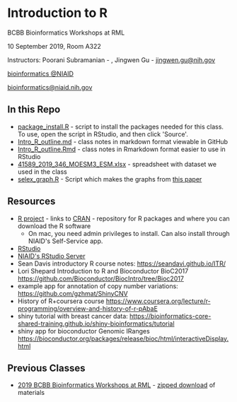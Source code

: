 
# Introduction to R

BCBB Bioinformatics Workshops at RML

10 September 2019, Room A322

Instructors: Poorani Subramanian - , Jingwen Gu - jingwen.gu@nih.gov

[bioinformatics @NIAID](https://bioinformatics.niaid.nih.gov/)

bioinformatics@niaid.nih.gov

## In this Repo
- [package_install.R](package_install.R) - script to install the packages needed for this class.  To use, open the script in RStudio, and then click 'Source'.
- [Intro_R_outline.md](Intro_R_outline.md) - class notes in markdown format viewable in GitHub
- [Intro_R_outline.Rmd](Intro_R_outline.Rmd) - class notes in Rmarkdown format easier to use in RStudio
- [41589_2019_346_MOESM3_ESM.xlsx](41589_2019_346_MOESM3_ESM.xlsx) - spreadsheet with dataset we used in the class
- [selex_graph.R](selex_graph.R) - Script which makes the graphs from [this paper](https://static-content.springer.com/esm/art%3A10.1038%2Fs41589-019-0346-y/MediaObjects/41589_2019_346_MOESM1_ESM.pdf#page=13)

## Resources

- [R project](https://www.r-project.org/) - links to [CRAN](https://cran.r-project.org/) - repository for R packages and where you can download the R software
  - On mac, you need admin privileges to install.  Can also install through NIAID's Self-Service app.
- [RStudio](https://www.rstudio.com/products/rstudio/download/#download)
- [NIAID's RStudio Server](https://rstudio-pro.niaid.nih.gov/) 
- Sean Davis introductory R course notes: <https://seandavi.github.io/ITR/> 
- Lori Shepard Introduction to R and Bioconductor BioC2017 <https://github.com/Bioconductor/BiocIntro/tree/Bioc2017> 
- example app for annotation of copy number variations: <https://github.com/gzhmat/ShinyCNV> 
- History of R+coursera course  <https://www.coursera.org/lecture/r-programming/overview-and-history-of-r-pAbaE> 
- shiny tutorial with breast cancer data: <https://bioinformatics-core-shared-training.github.io/shiny-bioinformatics/tutorial> 
- shiny app for bioconductor Genomic IRanges <https://bioconductor.org/packages/release/bioc/html/interactiveDisplay.html> 

## Previous Classes

- [2019 BCBB Bioinformatics Workshops at RML](https://github.com/niaid/R_Intro/tree/RML-2019) - [zipped download](https://github.com/niaid/R_Intro/archive/RML-2019.zip) of materials

